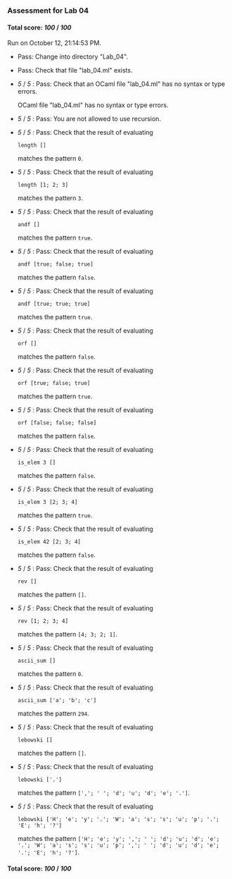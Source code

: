 ### Assessment for Lab 04

#### Total score: _100_ / _100_

Run on October 12, 21:14:53 PM.

+ Pass: Change into directory "Lab_04".

+ Pass: Check that file "lab_04.ml" exists.

+  _5_ / _5_ : Pass: Check that an OCaml file "lab_04.ml" has no syntax or type errors.

    OCaml file "lab_04.ml" has no syntax or type errors.



+  _5_ / _5_ : Pass: You are not allowed to use recursion.

   



+  _5_ / _5_ : Pass: 
Check that the result of evaluating
   ```
   length []
   ```
   matches the pattern `0`.

   




+  _5_ / _5_ : Pass: 
Check that the result of evaluating
   ```
   length [1; 2; 3]
   ```
   matches the pattern `3`.

   




+  _5_ / _5_ : Pass: 
Check that the result of evaluating
   ```
   andf []
   ```
   matches the pattern `true`.

   




+  _5_ / _5_ : Pass: 
Check that the result of evaluating
   ```
   andf [true; false; true]
   ```
   matches the pattern `false`.

   




+  _5_ / _5_ : Pass: 
Check that the result of evaluating
   ```
   andf [true; true; true]
   ```
   matches the pattern `true`.

   




+  _5_ / _5_ : Pass: 
Check that the result of evaluating
   ```
   orf []
   ```
   matches the pattern `false`.

   




+  _5_ / _5_ : Pass: 
Check that the result of evaluating
   ```
   orf [true; false; true]
   ```
   matches the pattern `true`.

   




+  _5_ / _5_ : Pass: 
Check that the result of evaluating
   ```
   orf [false; false; false]
   ```
   matches the pattern `false`.

   




+  _5_ / _5_ : Pass: 
Check that the result of evaluating
   ```
   is_elem 3 []
   ```
   matches the pattern `false`.

   




+  _5_ / _5_ : Pass: 
Check that the result of evaluating
   ```
   is_elem 3 [2; 3; 4]
   ```
   matches the pattern `true`.

   




+  _5_ / _5_ : Pass: 
Check that the result of evaluating
   ```
   is_elem 42 [2; 3; 4]
   ```
   matches the pattern `false`.

   




+  _5_ / _5_ : Pass: 
Check that the result of evaluating
   ```
   rev []
   ```
   matches the pattern `[]`.

   




+  _5_ / _5_ : Pass: 
Check that the result of evaluating
   ```
   rev [1; 2; 3; 4]
   ```
   matches the pattern `[4; 3; 2; 1]`.

   




+  _5_ / _5_ : Pass: 
Check that the result of evaluating
   ```
   ascii_sum []
   ```
   matches the pattern `0`.

   




+  _5_ / _5_ : Pass: 
Check that the result of evaluating
   ```
   ascii_sum ['a'; 'b'; 'c']
   ```
   matches the pattern `294`.

   




+  _5_ / _5_ : Pass: 
Check that the result of evaluating
   ```
   lebowski []
   ```
   matches the pattern `[]`.

   




+  _5_ / _5_ : Pass: 
Check that the result of evaluating
   ```
   lebowski ['.']
   ```
   matches the pattern `[','; ' '; 'd'; 'u'; 'd'; 'e'; '.']`.

   




+  _5_ / _5_ : Pass: 
Check that the result of evaluating
   ```
   lebowski ['H'; 'e'; 'y'; '.'; 'W'; 'a'; 's'; 's'; 'u'; 'p'; '.'; 'E'; 'h'; '?']
   ```
   matches the pattern `['H'; 'e'; 'y'; ','; ' '; 'd'; 'u'; 'd'; 'e'; '.'; 'W'; 'a'; 's'; 's'; 'u'; 'p'; ','; ' '; 'd'; 'u'; 'd'; 'e'; '.'; 'E'; 'h'; '?']`.

   




#### Total score: _100_ / _100_

